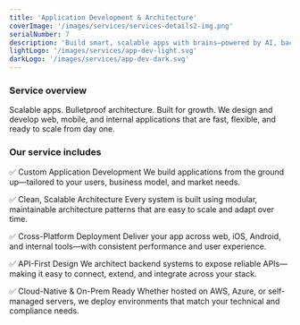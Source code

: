```yaml
---
title: 'Application Development & Architecture'
coverImage: '/images/services/services-details2-img.png'
serialNumber: 7
description: 'Build smart, scalable apps with brains—powered by AI, backed by robust architecture.'
lightLogo: '/images/services/app-dev-light.svg'
darkLogo: '/images/services/app-dev-dark.svg'
---
```


### Service overview

Scalable apps. Bulletproof architecture. Built for growth.
We design and develop web, mobile, and internal applications that are fast, flexible, and ready to scale from day one.

### Our service includes

✅ Custom Application Development
We build applications from the ground up—tailored to your users, business model, and market needs.

✅ Clean, Scalable Architecture
Every system is built using modular, maintainable architecture patterns that are easy to scale and adapt over time.

✅ Cross-Platform Deployment
Deliver your app across web, iOS, Android, and internal tools—with consistent performance and user experience.

✅ API-First Design
We architect backend systems to expose reliable APIs—making it easy to connect, extend, and integrate across your stack.

✅ Cloud-Native & On-Prem Ready
Whether hosted on AWS, Azure, or self-managed servers, we deploy environments that match your technical and compliance needs.
